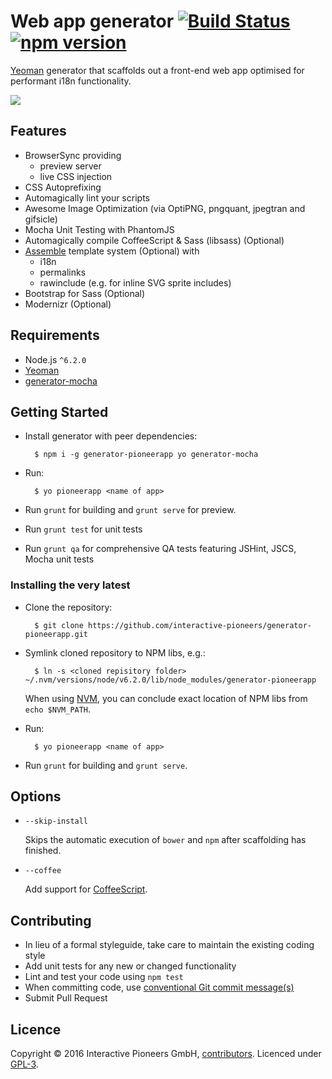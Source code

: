 # Web app generator [![Build Status](https://secure.travis-ci.org/interactive-pioneers/generator-pioneerapp.svg?branch=master)](http://travis-ci.org/interactive-pioneers/generator-pioneerapp) [![npm version](https://badge.fury.io/js/generator-pioneerapp.svg)](http://badge.fury.io/js/generator-pioneerapp)

[Yeoman](http://yeoman.io) generator that scaffolds out a front-end web app optimised for performant i18n functionality.

![](http://i.imgur.com/UoxDHXY.png)

## Features

* BrowserSync providing
  * preview server
  * live CSS injection
* CSS Autoprefixing
* Automagically lint your scripts
* Awesome Image Optimization (via OptiPNG, pngquant, jpegtran and gifsicle)
* Mocha Unit Testing with PhantomJS
* Automagically compile CoffeeScript & Sass (libsass) (Optional)
* [Assemble](http://assemble.io) template system (Optional) with
  * i18n
  * permalinks
  * rawinclude (e.g. for inline SVG sprite includes)
* Bootstrap for Sass (Optional)
* Modernizr (Optional)

## Requirements

- Node.js `^6.2.0`
- [Yeoman](http://yeoman.io)
- [generator-mocha](https://github.com/yeoman/generator-mocha)

## Getting Started

- Install generator with peer dependencies:

        $ npm i -g generator-pioneerapp yo generator-mocha

- Run:

        $ yo pioneerapp <name of app>

- Run `grunt` for building and `grunt serve` for preview.
- Run `grunt test` for unit tests
- Run `grunt qa` for comprehensive QA tests featuring JSHint, JSCS, Mocha unit tests

### Installing the very latest

- Clone the repository:

        $ git clone https://github.com/interactive-pioneers/generator-pioneerapp.git

- Symlink cloned repository to NPM libs, e.g.:

        $ ln -s <cloned repisitory folder> ~/.nvm/versions/node/v6.2.0/lib/node_modules/generator-pioneerapp

  When using [NVM](https://github.com/creationix/nvm), you can conclude exact location of NPM libs from `echo $NVM_PATH`.

- Run:

        $ yo pioneerapp <name of app>

- Run `grunt` for building and `grunt serve`.

## Options

* `--skip-install`

  Skips the automatic execution of `bower` and `npm` after scaffolding has finished.

* `--coffee`

  Add support for [CoffeeScript](http://coffeescript.org/).


## Contributing

* In lieu of a formal styleguide, take care to maintain the existing coding style
* Add unit tests for any new or changed functionality
* Lint and test your code using `npm test`
* When committing code, use [conventional Git commit message(s)](https://github.com/interactive-pioneers/conventions#commits)
* Submit Pull Request

## Licence

Copyright © 2016 Interactive Pioneers GmbH, [contributors](https://github.com/interactive-pioneers/generator-pioneerapp/graphs/contributors). Licenced under [GPL-3](LICENSE).
